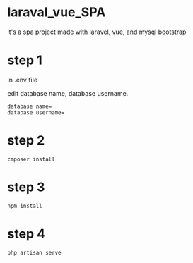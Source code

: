 # laraval_vue_SPA
it's a spa project  made with laravel, vue, and mysql bootstrap

# step 1
in .env file 

edit database name, database username.

```
database name=
database username=
```

# step 2

```
cmposer install
```

# step 3

```
npm install
```

# step 4

```
php artisan serve
```
